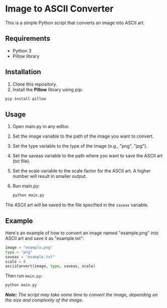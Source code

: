 # Image to ASCII Converter

This is a simple Python script that converts an image into ASCII art.

## Requirements

- Python 3
- Pillow library

## Installation

1. Clone this repository.
2. Install the **Pillow** library using pip:

```bash
pip install pillow
```

## Usage

1.  Open main.py in any editor.
2.  Set the image variable to the path of the image you want to convert.
3.  Set the type variable to the type of the image (e.g., "png", "jpg").
4.  Set the saveas variable to the path where you want to save the ASCII art (txt file).
5.  Set the scale variable to the scale factor for the ASCII art. A higher number will result in smaller output.
6.  Run main.py:

    ```bash
    python main.py
    ```

The ASCII art will be saved to the file specified in the `saveas` variable.

## Example

Here's an example of how to convert an image named "example.png" into ASCII art and save it as "example.txt":

```python
image = "example.png"
type = "png"
saveas = "example.txt"
scale = 8
asciiConvert(image, type, saveas, scale)
```

Then run `main.py`:

```bash
python main.py
```

***Note:*** *The script may take some time to convert the image, depending on the size and complexity of the image.*
